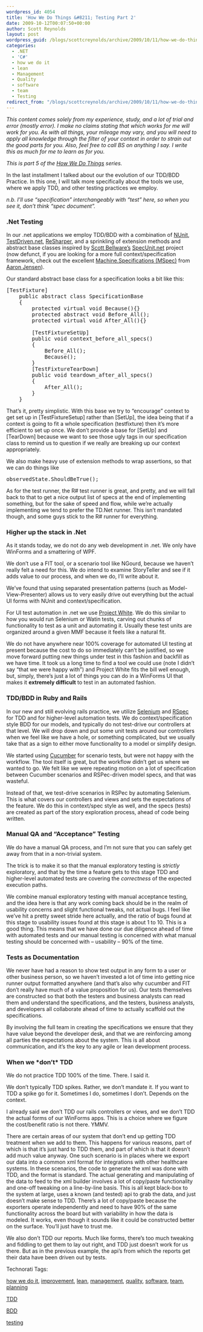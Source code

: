 ```yaml
---
wordpress_id: 4054
title: 'How We Do Things &#8211; Testing Part 2'
date: 2009-10-12T00:07:50+00:00
author: Scott Reynolds
layout: post
wordpress_guid: /blogs/scottcreynolds/archive/2009/10/11/how-we-do-things-testing-part-2.aspx
categories:
  - .NET
  - 'C#'
  - how we do it
  - lean
  - Management
  - Quality
  - software
  - team
  - Testing
redirect_from: "/blogs/scottcreynolds/archive/2009/10/11/how-we-do-things-testing-part-2.aspx/"
---
```

_This content comes solely from my experience, study, and a lot of trial and error (mostly error). I make no claims stating that which works for me will work for you. As with all things, your mileage may vary, and you will need to apply all knowledge through the filter of your context in order to strain out the good parts for you. Also, feel free to call BS on anything I say. I write this as much for me to learn as for you._

_This is part 5 of the [How We Do Things](https://lostechies.com/blogs/scottcreynolds/archive/2009/10/04/how-we-do-things-preamble-and-contents.aspx) series._

In the last installment I talked about our the evolution of our TDD/BDD Practice. In this one, I will talk more specifically about the tools we use, where we apply TDD, and other testing practices we employ.

_n.b. I&#8217;ll use &#8220;specification&#8221; interchangeably with &#8220;test&#8221; here, so when you see it, don&#8217;t think &#8220;spec document&#8221;._

### .Net Testing

In our .net applications we employ TDD/BDD with a combination of [NUnit](http://www.nunit.org/index.php), [TestDriven.net](http://testdriven.net/), [ReSharper](http://www.jetbrains.com/resharper/index.html), and a sprinkling of extension methods and abstract base classes inspired by [Scott Bellware&#8217;s](http://blog.scottbellware.com/) [SpecUnit.net](http://code.google.com/p/specunit-net/) project (now defunct, if you are looking for a more full context/specification framework, check out the excellent [Machine.Specifications (MSpec)](https://github.com/machine/machine.specifications) from [Aaron Jensen](http://codebetter.com/blogs/aaron.jensen/default.aspx)).

Our standard abstract base class for a specification looks a bit like this:

<pre>[TestFixture]
    public abstract class SpecificationBase
    {
        protected virtual void Because(){}
        protected abstract void Before_All();
        protected virtual void After_All(){}    
		 
        [TestFixtureSetUp]
        public void context_before_all_specs()
        {
            Before_All();
            Because();
        }
        [TestFixtureTearDown]
        public void teardown_after_all_specs()
        {
            After_All();
        }
    }</pre>

That&#8217;s it, pretty simplistic. With this base we try to &#8220;encourage&#8221; context to get set up in [TestFixtureSetup] rather than [SetUp], the idea being that if a context is going to fit a whole specification (testfixture) then it&#8217;s more efficient to set up once. We don&#8217;t provide a base for [SetUp] and [TearDown] because we want to see those ugly tags in our specification class to remind us to question if we really are breaking up our context appropriately.

We also make heavy use of extension methods to wrap assertions, so that we can do things like 

<pre>observedState.ShouldBeTrue();</pre></p> 

As for the test runner, the R# test runner is great, and pretty, and we will fall back to that to get a nice output list of specs at the end of implementing something, but for the sake of speed and flow, while we&#8217;re actually implementing we tend to prefer the TD.Net runner. This isn&#8217;t mandated though, and some guys stick to the R# runner for everything.

### Higher up the stack in .Net

As it stands today, we do not do any web development in .net. We only have WinForms and a smattering of WPF.

We don&#8217;t use a FIT tool, or a scenario tool like NGourd, because we haven&#8217;t really felt a need for this. We do intend to examine StoryTeller and see if it adds value to our process, and when we do, I&#8217;ll write about it.

We&#8217;ve found that using separated presentation patterns (such as Model-View-Presenter) allows us to very easily drive out everything but the actual UI forms with NUnit and context/specification.

For UI test automation in .net we use [Project White](http://www.codeplex.com/white). We do this similar to how you would run Selenium or Watin tests, carving out chunks of functionality to test as a unit and automating it. Usually these test units are organized around a given MMF because it feels like a natural fit.

We do not have anywhere near 100% coverage for automated UI testing at present because the cost to do so immediately can&#8217;t be justified, so we move forward putting new things under test in this fashion and backfill as we have time. It took us a long time to find a tool we could use (note I didn&#8217;t say &#8220;that we were happy with&#8221;) and Project White fits the bill well enough, but, simply, there&#8217;s just a lot of things you can do in a WinForms UI that makes it **extremely difficult** to test in an automated fashion.

### TDD/BDD in Ruby and Rails

In our new and still evolving rails practice, we utilize [Selenium](http://seleniumhq.org/) and [RSpec](http://rspec.info/) for TDD and for higher-level automation tests. We do context/specification style BDD for our models, and typically do not test-drive our controllers at that level. We will drop down and put some unit tests around our controllers when we feel like we have a hole, or something complicated, but we usually take that as a sign to either move functionality to a model or simplify design.

We started using [Cucumber](http://cukes.info/) for scenario tests, but were not happy with the workflow. The tool itself is great, but the workflow didn&#8217;t get us where we wanted to go. We felt like we were repeating motion on a lot of specification between Cucumber scenarios and RSPec-driven model specs, and that was wasteful.

Instead of that, we test-drive scenarios in RSPec by automating Selenium. This is what covers our controllers and views and sets the expectations of the feature. We do this in context/spec style as well, and the specs (tests) are created as part of the story exploration process, ahead of code being written.

### Manual QA and &#8220;Acceptance&#8221; Testing

We do have a manual QA process, and I&#8217;m not sure that you can safely get away from that in a non-trivial system.

The trick is to make it so that the manual exploratory testing is _strictly_ exploratory, and that by the time a feature gets to this stage TDD and higher-level automated tests are covering the _correctness_ of the expected execution paths.

We combine manual exploratory testing with manual acceptance testing, and the idea here is that any work coming back should be in the realm of usability concerns and slight functional tweaks, not actual bugs. I feel like we&#8217;ve hit a pretty sweet stride here actually, and the ratio of bugs found at this stage to usability issues found at this stage is about 1 to 10. This is a good thing. This means that we have done our due diligence ahead of time with automated tests and our manual testing is concerned with what manual testing should be concerned with &#8211; usability &#8211; 90% of the time.

### Tests as Documentation

We never have had a reason to show test output in any form to a user or other business person, so we haven&#8217;t invested a lot of time into getting nice runner output formatted anywhere (and that&#8217;s also why cucumber and FIT don&#8217;t really have much of a value proposition for us). Our tests themselves are constructed so that both the testers and business analysts can read them and understand the specifications, and the testers, business analysts, and developers all collaborate ahead of time to actually scaffold out the specifications.

By involving the full team in creating the specifications we ensure that they have value beyond the developer desk, and that we are reinforcing among all parties the expectations about the system. This is all about communication, and it&#8217;s the key to any agile or lean development process.

### When we \*don&#8217;t\* TDD

We do not practice TDD 100% of the time. There. I said it.

We don&#8217;t typically TDD spikes. Rather, we don&#8217;t mandate it. If you want to TDD a spike go for it. Sometimes I do, sometimes I don&#8217;t. Depends on the context.

I already said we don&#8217;t TDD our rails controllers or views, and we don&#8217;t TDD the actual forms of our WinForms apps. This is a choice where we figure the cost/benefit ratio is not there. YMMV.

There are certain areas of our system that don&#8217;t end up getting TDD treatment when we add to them. This happens for various reasons, part of which is that it&#8217;s just hard to TDD them, and part of which is that it doesn&#8217;t add much value anyway. One such scenario is in places where we export our data into a common xml format for integrations with other healthcare systems. In these scenarios, the code to generate the xml was done with TDD, and the format is standard. The actual generating and manipulating of the data to feed to the xml builder involves a lot of copy/paste functionality and one-off tweaking on a line-by-line basis. This is all kept black-box to the system at large, uses a known (and tested) api to grab the data, and just doesn&#8217;t make sense to TDD. There&#8217;s a lot of copy/paste because the exporters operate independently and need to have 90% of the same functionality across the board but with variability in how the data is modeled. It works, even though it sounds like it could be constructed better on the surface. You&#8217;ll just have to trust me.

We also don&#8217;t TDD our reports. Much like forms, there&#8217;s too much tweaking and fiddling to get them to lay out right, and TDD just doesn&#8217;t work for us there. But as in the previous example, the api&#8217;s from which the reports get their data have been driven out by tests.

<!-- Technorati Tags Start -->

Technorati Tags:
  
<a href="http://technorati.com/tag/how                   0e                  11o                   8t" rel="tag">how we do it</a>, <a href="http://technorati.com/tag/improvement" rel="tag">improvement</a>, <a href="http://technorati.com/tag/lean" rel="tag">lean</a>, <a href="http://technorati.com/tag/management" rel="tag">management</a>, <a href="http://technorati.com/tag/quality" rel="tag">quality</a>, <a href="http://technorati.com/tag/software" rel="tag">software</a>, <a href="http://technorati.com/tag/team" rel="tag">team</a>, <a href="http://technorati.com/tag/planning" rel="tag">planning</a>
  
<a href="http://technorati.com/tag/TDD" rel="tag">TDD</a>
  
<a href="http://technorati.com/tag/BDD" rel="tag">BDD</a>
  
<a href="http://technorati.com/tag/testing" rel="tag">testing</a> 

<!-- Technorati Tags End -->